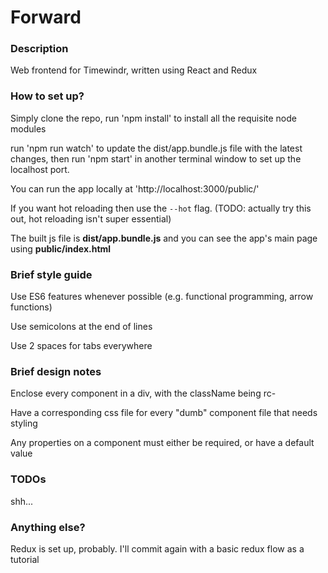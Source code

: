 # Forward

### Description

Web frontend for Timewindr, written using React and Redux

### How to set up?

Simply clone the repo, run 'npm install' to install all the requisite node modules

run 'npm run watch' to update the dist/app.bundle.js file with the latest changes,
then run 'npm start' in another terminal window to set up the localhost port.

You can run the app locally at 'http://localhost:3000/public/'

If you want hot reloading then use the `--hot` flag. (TODO: actually try this out, hot reloading isn't super essential)

The built js file is **dist/app.bundle.js** and you can see the app's main page using **public/index.html**

### Brief style guide

Use ES6 features whenever possible (e.g. functional programming, arrow functions)

Use semicolons at the end of lines

Use 2 spaces for tabs everywhere

### Brief design notes

Enclose every component in a div, with the className being rc-<Component name>

Have a corresponding css file for every "dumb" component file that needs styling

Any properties on a component must either be required, or have a default value

### TODOs

shh...

### Anything else?

Redux is set up, probably. I'll commit again with a basic redux flow as a tutorial
